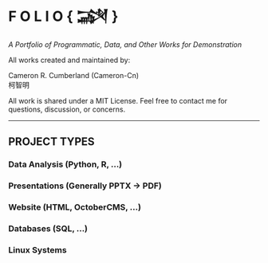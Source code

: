 # F O L I O   { &#74448; }
_A Portfolio of Programmatic, Data, and Other Works for Demonstration_

All works created and maintained by:

  Cameron R. Cumberland (Cameron-Cn) <br>
        &#26607;&#26234;&#26126;


All work is shared under a MIT License. Feel free to contact me for questions, discussion, or concerns.

---

## PROJECT TYPES

### Data Analysis (Python, R, ...)


### Presentations (Generally PPTX -> PDF)


### Website (HTML, OctoberCMS, ...)


### Databases (SQL, ...)


### Linux Systems
